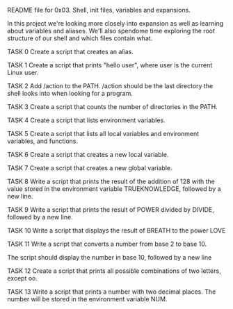 



README file for 0x03. Shell, init files, variables and expansions.



In this project we're looking more closely into expansion as well as learning about variables and aliases. We'll also spendome time exploring the root structure of our shell and which files contain what.



TASK 0 Create a script that creates an alias.



TASK 1 Create a script that prints "hello user", where user is the current Linux user.



TASK 2 Add /action to the PATH. /action should be the last directory the shell looks into when looking for a program.



TASK 3 Create a script that counts the number of directories in the PATH.



TASK 4 Create a script that lists environment variables.



TASK 5 Create a script that lists all local variables and environment variables, and functions.



TASK 6 Create a script that creates a new local variable.



TASK 7 Create a script that creates a new global variable.



TASK 8 Write a script that prints the result of the addition of 128 with the value stored in the environment variable TRUEKNOWLEDGE, followed by a new line.



TASK 9 Write a script that prints the result of POWER divided by DIVIDE, followed by a new line.



TASK 10 Write a script that displays the result of BREATH to the power LOVE



TASK 11 Write a script that converts a number from base 2 to base 10.



The script should display the number in base 10, followed by a new line



TASK 12 Create a script that prints all possible combinations of two letters, except oo.



TASK 13 Write a script that prints a number with two decimal places. The number will be stored in the environment variable NUM.



